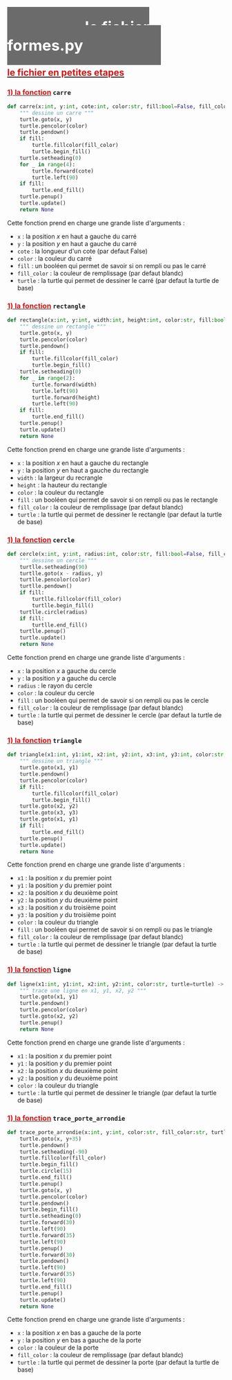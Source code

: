 # <span style="color:white; background-color:#6b6b6bff; padding:180px; padding-top:25px; padding-bottom:25px;font-size:35px">le fichier formes.py</span>

## <u><span style="color:#d51515">le fichier en petites etapes</span></u><br>

### <u><span style="color:#d51515">1) la fonction</span></u> `carre`<br>
```python
def carre(x:int, y:int, cote:int, color:str, fill:bool=False, fill_color:str="#ffffff", turtle=turtle) -> None:
    """ dessine un carre """
    turtle.goto(x, y)
    turtle.pencolor(color)
    turtle.pendown()
    if fill:
        turtle.fillcolor(fill_color)
        turtle.begin_fill()
    turtle.setheading(0)
    for _ in range(4):
        turtle.forward(cote)
        turtle.left(90)
    if fill:
        turtle.end_fill()
    turtle.penup()
    turtle.update()
    return None
```
Cette fonction prend en charge une grande liste d'arguments : <br>
 - `x` : la position $x$ en haut a gauche du carré<br>
 - `y` : la position $y$ en haut a gauche du carré<br>
 - `cote` : la longueur d'un cote (par defaut False)<br>
 - `color` : la couleur du carré<br>
 - `fill` : un booléen qui permet de savoir si on rempli ou pas le carré<br>
 - `fill_color` : la couleur de remplissage (par defaut blandc)<br>
 - `turtle` : la turtle qui permet de dessiner le carré (par defaut la turtle de base)<br>



### <u><span style="color:#d51515">1) la fonction</span></u> `rectangle`<br>
```python
def rectangle(x:int, y:int, width:int, height:int, color:str, fill:bool=False, fill_color:str="#ffffff", turtle=turtle) -> None:
    """ dessine un rectangle """
    turtle.goto(x, y)
    turtle.pencolor(color)
    turtle.pendown()
    if fill:
        turtle.fillcolor(fill_color)
        turtle.begin_fill()
    turtle.setheading(0)
    for _ in range(2):
        turtle.forward(width)
        turtle.left(90)
        turtle.forward(height)
        turtle.left(90)
    if fill:
        turtle.end_fill()
    turtle.penup()
    turtle.update()
    return None
```

Cette fonction prend en charge une grande liste d'arguments : <br>
 - `x` : la position $x$ en haut a gauche du rectangle<br>
 - `y` : la position $y$ en haut a gauche du rectangle<br>
 - `width` : la largeur du recrangle <br>
 - `height` : la hauteur du rectangle <br>
 - `color` : la couleur du rectangle<br>
 - `fill` : un booléen qui permet de savoir si on rempli ou pas le rectangle<br>
 - `fill_color` : la couleur de remplissage (par defaut blandc)<br>
 - `turtle` : la turtle qui permet de dessiner le rectangle (par defaut la turtle de base)<br>



### <u><span style="color:#d51515">1) la fonction</span></u> `cercle`<br>
```python
def cercle(x:int, y:int, radius:int, color:str, fill:bool=False, fill_color:str="#ffffff", turtlle=turtle) -> None:
    """ dessine un cercle """
    turtlle.setheading(90)
    turtlle.goto(x - radius, y)
    turtlle.pencolor(color)
    turtlle.pendown()
    if fill:
        turtlle.fillcolor(fill_color)
        turtlle.begin_fill()
    turtlle.circle(radius)
    if fill:
        turtlle.end_fill()
    turtlle.penup()
    turtle.update()
    return None
```

Cette fonction prend en charge une grande liste d'arguments : <br>
 - `x` : la position $x$ a gauche du cercle<br>
 - `y` : la position $y$ a gauche du cercle<br>
 - `radius` : le rayon du cercle<br>
 - `color` : la couleur du cercle<br>
 - `fill` : un booléen qui permet de savoir si on rempli ou pas le cercle<br>
 - `fill_color` : la couleur de remplissage (par defaut blandc)<br>
 - `turtle` : la turtle qui permet de dessiner le cercle (par defaut la turtle de base)<br>



### <u><span style="color:#d51515">1) la fonction</span></u> `triangle`<br>
```python
def triangle(x1:int, y1:int, x2:int, y2:int, x3:int, y3:int, color:str, fill:bool=False, fill_color:str="#ffffff", turtle=turtle) -> None:
    """ dessine un triangle """
    turtle.goto(x1, y1)
    turtle.pendown()
    turtle.pencolor(color)
    if fill:
        turtle.fillcolor(fill_color)
        turtle.begin_fill()
    turtle.goto(x2, y2)
    turtle.goto(x3, y3)
    turtle.goto(x1, y1)
    if fill:
        turtle.end_fill()
    turtle.penup()
    turtle.update()
    return None
```

Cette fonction prend en charge une grande liste d'arguments : <br>
 - `x1` : la position $x$ du premier point<br>
 - `y1` : la position $y$ du premier point<br>
 - `x2` : la position $x$ du deuxième point<br>
 - `y2` : la position $y$ du deuxième point<br>
 - `x3` : la position $x$ du troisième point<br>
 - `y3` : la position $y$ du troisième point<br>
 - `color` : la couleur du triangle<br>
 - `fill` : un booléen qui permet de savoir si on rempli ou pas le triangle<br>
 - `fill_color` : la couleur de remplissage (par defaut blandc)<br>
 - `turtle` : la turtle qui permet de dessiner le triangle (par defaut la turtle de base)<br>



### <u><span style="color:#d51515">1) la fonction</span></u> `ligne`<br>
```python
def ligne(x1:int, y1:int, x2:int, y2:int, color:str, turtle=turtle) -> None:
    """ trace une ligne en x1, y1, x2, y2 """
    turtle.goto(x1, y1)
    turtle.pendown()
    turtle.pencolor(color)
    turtle.goto(x2, y2)
    turtle.penup()
    return None
```

Cette fonction prend en charge une grande liste d'arguments : <br>
 - `x1` : la position $x$ du premier point<br>
 - `y1` : la position $y$ du premier point<br>
 - `x2` : la position $x$ du deuxième point<br>
 - `y2` : la position $y$ du deuxième point<br>
 - `color` : la couleur du triangle<br>
 - `turtle` : la turtle qui permet de dessiner le triangle (par defaut la turtle de base)<br>



### <u><span style="color:#d51515">1) la fonction</span></u> `trace_porte_arrondie`<br>
```python
def trace_porte_arrondie(x:int, y:int, color:str, fill_color:str, turtle=turtle):
    turtle.goto(x, y+35)
    turtle.pendown()
    turtle.setheading(-90)
    turtle.fillcolor(fill_color)
    turtle.begin_fill()
    turtle.circle(15)
    turtle.end_fill()
    turtle.penup()
    turtle.goto(x, y)
    turtle.pencolor(color)
    turtle.pendown()
    turtle.begin_fill()
    turtle.setheading(0)
    turtle.forward(30)
    turtle.left(90)
    turtle.forward(35)
    turtle.left(90)
    turtle.penup()
    turtle.forward(30)
    turtle.pendown()
    turtle.left(90)
    turtle.forward(35)
    turtle.left(90)
    turtle.end_fill()
    turtle.penup()
    turtle.update()
    return None
```

Cette fonction prend en charge une grande liste d'arguments : <br>
 - `x` : la position $x$ en bas a gauche de la porte<br>
 - `y` : la position $y$ en bas a gauche de la porte<br>
 - `color` : la couleur de la porte<br>
 - `fill_color` : la couleur de remplissage (par defaut blandc)<br>
 - `turtle` : la turtle qui permet de dessiner la porte (par defaut la turtle de base)<br>



